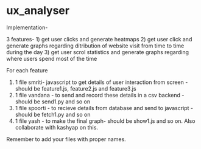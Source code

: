 # ux_analyser

Implementation-

3 features- 1) get user clicks and generate heatmaps
            2) get user click and generate graphs regarding ditribution of website visit from time to time during the day 
            3) get user scrol statistics and generate graphs regarding where users spend most of the time
            
For each feature

1) 1 file smriti- javascript to get details of user interaction from screen - should be feature1.js, feature2.js and feature3.js
2) 1 file vandana - to send and record these details in a csv backend - should be send1.py and so on
3) 1 file spoorti - to recieve details from database and send to javascript - should be fetch1.py and so on
4) 1 file yash - to make the final graph- should be show1.js and so on. Also collaborate with kashyap on this. 

Remember to add your files with proper names.
